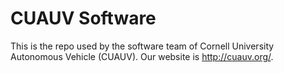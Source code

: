 # CUAUV Software

This is the repo used by the software team of Cornell University Autonomous Vehicle (CUAUV). Our website is http://cuauv.org/.
